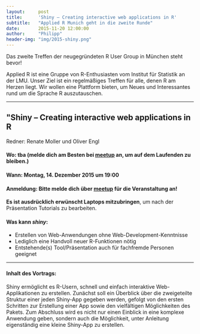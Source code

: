 ```yaml
---
layout:     post
title:      'Shiny – Creating interactive web applications in R'
subtitle:   "Applied R Munich geht in die zweite Runde"
date:       2015-11-20 12:00:00
author:     "Philipp"
header-img: "img/2015-shiny.png"
---
```


Das zweite Treffen der neugegründeten R User Group in München steht bevor!


Applied R ist eine Gruppe von R-Enthusiasten vom Institut für Statistik an der LMU. Unser Ziel ist ein regelmäßiges Treffen für alle, denen R am Herzen liegt. Wir wollen eine Plattform bieten, um Neues und Interessantes rund um die Sprache R auszutauschen.

---

## "Shiny – Creating interactive web applications in R

Redner: Renate Moller und Oliver Engl

#### Wo: tba (melde dich am Besten bei [<u>meetup</u>](http://www.meetup.com/Applied-R-Munich/events/226912554/) an, um auf dem Laufenden zu bleiben.)
<!---
Geschwister-Scholl-Platz 1, <u>Raum A016</u>, [LMU Hauptgebäude](https://www.google.de/maps/place/Universit%C3%A4t/@48.1508519,11.5795045,18z/data=!4m6!1m3!3m2!1s0x479e7594f75ef01b:0x308116d8f587d11f!2sJuristische+Fakult%C3%A4t+der+Ludwig-Maximilians-Universit%C3%A4t!3m1!1s0x479e7594b0916b35:0x1db87fcdefd8f09e)
--->

#### Wann: Montag, 14. Dezember 2015 um 19:00

#### Anmeldung: Bitte melde dich über [<u>meetup</u>](http://www.meetup.com/Applied-R-Munich/events/226912554/) für die Veranstaltung an!

 
**Es ist ausdrücklich erwünscht Laptops mitzubringen**, um nach der Präsentation Tutorials zu bearbeiten.

#### Was kann *shiny*:

* Erstellen von Web-Anwendungen ohne Web-Development-Kenntnisse
* Lediglich eine Handvoll neuer R-Funktionen nötig
* Entstehende(s) Tool/Präsentation auch für fachfremde Personen geeignet

---

#### Inhalt des Vortrags:  

Shiny ermöglicht es R-Usern, schnell und einfach interaktive Web-Applikationen zu erstellen. Zunächst soll ein Überblick über die zweigeteilte Struktur einer jeden Shiny-App gegeben 
werden, gefolgt von den ersten Schritten zur Erstellung einer App sowie den vielfältigen  Möglichkeiten des Pakets. Zum Abschluss wird es nicht nur einen Einblick in eine komplexe Anwendung geben, sondern auch die Möglichkeit, unter Anleitung eigenständig eine kleine Shiny-App zu erstellen.






